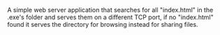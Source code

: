 A simple web server application that searches for all "index.html" in the .exe's folder and serves them on a different TCP port, if no "index.html" found it serves the directory for browsing instead for sharing files. 
